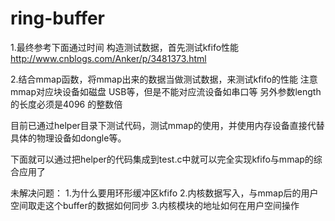 # ring-buffer
1.最终参考下面通过时间 构造测试数据，首先测试kfifo性能
http://www.cnblogs.com/Anker/p/3481373.html

2.结合mmap函数，将mmap出来的数据当做测试数据，来测试kfifo的性能
注意mmap对应块设备如磁盘 USB等，但是不能对应流设备如串口等
另外参数length的长度必须是4096 的整数倍


目前已通过helper目录下测试代码，测试mmap的使用，并使用内存设备直接代替具体的物理设备如dongle等。

下面就可以通过把helper的代码集成到test.c中就可以完全实现kfifo与mmap的综合应用了


未解决问题：
1.为什么要用环形缓冲区kfifo
2.内核数据写入，与mmap后的用户空间取走这个buffer的数据如何同步
3.内核模块的地址如何在用户空间操作
